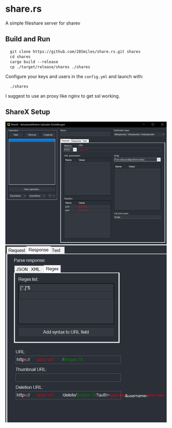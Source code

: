 # share.rs
A simple fileshare server for sharev

## Build and Run

```
  git clone https://github.com/28Smiles/share.rs.git shares
  cd shares
  cargo build --release
  cp ./target/release/shares ./shares
```

Configure your keys and users in the `config.yml` and launch with:
```
  ./shares
```

I suggest to use an proxy like nginx to get ssl working.

## ShareX Setup

![](https://github.com/28Smiles/share.rs/blob/master/store/setup_sharex_1.png?raw=true)
![](https://github.com/28Smiles/share.rs/blob/master/store/setup_sharex_2.png?raw=true)
